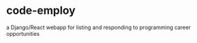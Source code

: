 # code-employ
a Django/React webapp for listing and responding to programming career opportunities 
